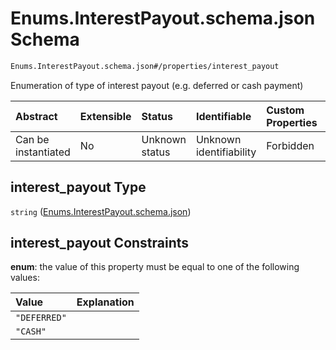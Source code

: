 # Enums.InterestPayout.schema.json Schema

```txt
Enums.InterestPayout.schema.json#/properties/interest_payout
```

Enumeration of type of interest payout (e.g. deferred or cash payment)

| Abstract            | Extensible | Status         | Identifiable            | Custom Properties | Additional Properties | Access Restrictions | Defined In                                                                             |
| :------------------ | :--------- | :------------- | :---------------------- | :---------------- | :-------------------- | :------------------ | :------------------------------------------------------------------------------------- |
| Can be instantiated | No         | Unknown status | Unknown identifiability | Forbidden         | Allowed               | none                | [Convertible.schema.json\*](../objects/Convertible.schema.json "open original schema") |

## interest_payout Type

`string` ([Enums.InterestPayout.schema.json](convertible-properties-enumsinterestpayoutschemajson.md))

## interest_payout Constraints

**enum**: the value of this property must be equal to one of the following values:

| Value        | Explanation |
| :----------- | :---------- |
| `"DEFERRED"` |             |
| `"CASH"`     |             |
